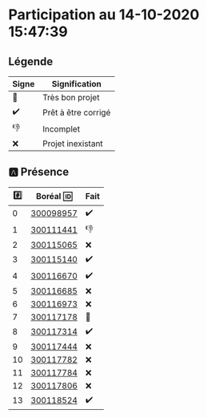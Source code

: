 # Participation au 14-10-2020 15:47:39

## Légende

| Signe              | Signification                 |
|--------------------|-------------------------------|
| :tada:             | Très bon projet               |
| :heavy_check_mark: | Prêt à être corrigé           |
| :-1:               | Incomplet                     |
| :x:                | Projet inexistant             |

## :a: Présence

|:hash:| Boréal :id:                | Fait               |
|------|----------------------------|--------------------|
| 0    | [300098957](https://b300098957.github.io/github-slideshow) | :heavy_check_mark: |
| 1    | [300111441](https://sekou16.github.io/master-branche/#/)   | :-1: |
| 2    | [300115065](https://x.github.io/github-slideshow) | :x: |
| 3    | [300115140](https://zackto.github.io/github-slideshow)     | :heavy_check_mark: |
| 4    | [300116670](https://auriane25.github.io/github-slideshow)  | :heavy_check_mark: |
| 5    | [300116685](https://x.github.io/github-slideshow) | :x: |
| 6    | [300116973](https://x.github.io/github-slideshow) | :x: |
| 7    | [300117178](http://catvoops.me/github-slideshow)           | :tada: |
| 8    | [300117314](https://morti747.github.io/github-slideshow)   | :heavy_check_mark: |
| 9    | [300117444](https://x.github.io/github-slideshow) | :x: |
| 10   | [300117782](https://x.github.io/github-slideshow) | :x: |
| 11   | [300117784](https://BertrandMoyou.github.io/github-slideshow) | :x: |
| 12   | [300117806](https://x.github.io/github-slideshow) | :x: |
| 13   | [300118524](https://zoureni.github.io/github-slideshow) | :heavy_check_mark: |
